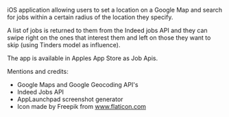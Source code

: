 iOS application allowing users to set a location on a Google Map and search for jobs within a certain radius of the location they specify.

A list of jobs is returned to them from the Indeed jobs API and they can swipe right on the ones that interest them and left on those they want to skip (using Tinders model as influence).

The app is available in Apples App Store as Job Apis.



Mentions and credits:

* Google Maps and Google Geocoding API's
* Indeed Jobs API
* AppLaunchpad screenshot generator
* Icon made by Freepik from www.flaticon.com
